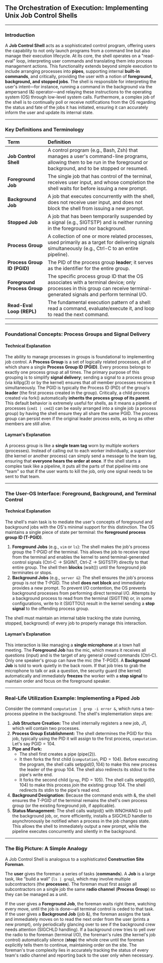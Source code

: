 ## The Orchestration of Execution: Implementing Unix Job Control Shells

***

### Introduction

A **Job Control Shell** acts as a sophisticated control program, offering users the capability to not only launch programs from a command line but also manage their execution lifecycle. At its core, the shell operates on a "read-eval" loop, interpreting user commands and translating them into process management actions. This functionality extends beyond simple execution to include arranging processes into **pipes**, supporting internal **built-in commands**, and critically, providing the user with a notion of **foreground, background, and stopped jobs**. The shell is responsible for interpreting the user's intent—for instance, running a command in the background via the ampersand ($\text{\&}$) operator—and relaying these instructions to the operating system (OS) through low-level system calls. Furthermore, a complex job of the shell is to continually poll or receive notifications from the OS regarding the status and fate of the jobs it has initiated, ensuring it can accurately inform the user and update its internal state.

***

### Key Definitions and Terminology

| Term | Definition |
| :--- | :--- |
| **Job Control Shell** | A control program (e.g., Bash, Zsh) that manages a user's command-line programs, allowing them to be run in the foreground or background, and to be stopped or resumed. |
| **Foreground Job** | The single job that has control of the terminal, receives user input, and whose completion the shell waits for before issuing a new prompt. |
| **Background Job** | A job that executes concurrently with the shell, does not receive user input, and does not block the shell from issuing a new prompt. |
| **Stopped Job** | A job that has been temporarily suspended by a signal (e.g., $\text{SIGTSTP}$) and is neither running in the foreground nor background. |
| **Process Group** | A collection of one or more related processes, used primarily as a target for delivering signals simultaneously (e.g., $\text{Ctrl-C}$ to an entire pipeline). |
| **Process Group ID (PGID)** | The PID of the process group **leader**; it serves as the identifier for the entire group. |
| **Foreground Process Group** | The specific process group ID that the OS associates with a terminal device; only processes in this group can receive terminal-generated signals and perform terminal I/O. |
| **Read-Eval Loop (REPL)** | The fundamental execution pattern of a shell: read a command, evaluate/execute it, and loop to read the next command. |

***

### Foundational Concepts: Process Groups and Signal Delivery

#### Technical Explanation

The ability to manage processes in groups is foundational to implementing job control. A **Process Group** is a set of logically related processes, all of which share a single **Process Group ID (PGID)**. Every process belongs to exactly one process group at all times. The primary purpose of this grouping is to simplify **signal delivery**; sending a signal to a process group (via $\text{killpg}(3)$ or by the kernel) ensures that *all* member processes receive it simultaneously. The PGID is typically the Process ID (PID) of the group's **leader** (the first process created in the group). Critically, a child process created via $\text{fork}()$ automatically **inherits the process group of its parent**. This default behavior is extremely useful for shells, as it means a pipeline of processes ($\texttt{cmd1 | cmd2}$) can be easily arranged into a single job (a process group) by having the shell ensure they all share the same PGID. The process group can persist even if the original leader process exits, as long as other members are still alive.

#### Layman's Explanation

A process group is like a **single team tag** worn by multiple workers (processes). Instead of calling out to each worker individually, a supervisor (the kernel or another process) can simply send a message to the team tag, ensuring that **everyone hears the order at once**. If the shell starts a complex task like a pipeline, it puts all the parts of that pipeline into one "team" so that if the user wants to kill the job, only one signal needs to be sent to that team.

***

### The User-OS Interface: Foreground, Background, and Terminal Control

#### Technical Explanation

The shell's main task is to mediate the user's concepts of foreground and background jobs with the OS's minimal support for this distinction. The OS maintains a single piece of state per terminal: the **foreground process group ID ($\text{T-PGID}$)**.

1.  **Foreground Jobs** (e.g., $\texttt{vim}$ or $\texttt{ls}$): The shell makes the job's process group the $\text{T-PGID}$ of the terminal. This allows the job to receive input from the terminal and enables the kernel to send terminal-generated control signals ($\text{Ctrl-C} \rightarrow \text{SIGINT}$, $\text{Ctrl-Z} \rightarrow \text{SIGTSTP}$) directly to that entire group. The shell then **blocks** ($\text{wait}()$) until the foreground job terminates or stops.
2.  **Background Jobs** (e.g., $\texttt{server \&}$): The shell ensures the job's process group is *not* the $\text{T-PGID}$. The shell **does not block** and immediately provides a new prompt. To prevent I/O contention, the OS prevents background processes from performing direct terminal I/O. Attempts by a background process to read from the terminal ($\text{SIGTTIN}$) or, in some configurations, write to it ($\text{SIGTTOU}$) result in the kernel sending a **stop signal** to the offending process group.

The shell must maintain an internal table tracking the state ($\text{running}$, $\text{stopped}$, $\text{background}$) of every job to properly manage this interaction.

#### Layman's Explanation

This interaction is like managing a **single microphone** at a town hall meeting. The **Foreground Job** has the mic, which means it receives all questions (input) and is the target of any general crowd commands ($\text{Ctrl-C}$). Only one speaker's group can have the mic (the $\text{T-PGID}$). A **Background Job** is told to work quietly in the back room. If that job tries to grab the microphone to talk or ask a question, the security guard (the kernel) automatically and immediately **freezes** the worker with a **stop signal** to maintain order and focus on the foreground speaker.

***

### Real-Life Utilization Example: Implementing a Piped Job

Consider the command $\texttt{computation | grep -i error \&}$, which runs a two-process pipeline in the background. The shell's implementation steps are:

1.  **Job Structure Creation:** The shell internally registers a new job, J1, which will contain two processes.
2.  **Process Group Establishment:** The shell determines the PGID for this job, typically using the PID it will assign to the first process, $\texttt{computation}$. Let's say $\text{PGID} = 104$.
3.  **Pipe and Fork:**
    * The shell first creates a pipe ($\text{pipe}(2)$).
    * It then forks the first child ($\texttt{computation}$, $\text{PID}=104$). Before executing the program, the shell calls $\text{setpgid}(0, 104)$ to make this new process the leader of the group 104. The shell also redirects its $\text{stdout}$ to the pipe's write end.
    * It forks the second child ($\texttt{grep}$, $\text{PID}=105$). The shell calls $\text{setpgid}(0, 104)$ to make this process *join* the existing group 104. The shell redirects its $\text{stdin}$ to the pipe's read end.
4.  **Background Designation:** Because the command ends with $\text{\&}$, the shell ensures the $\text{T-PGID}$ of the terminal remains the shell's own process group (or the existing foreground job, if applicable).
5.  **Status Management:** The shell calls $\text{waitpid}()$ with $\text{WNOHANG}$ to poll the background job, or, more efficiently, installs a $\text{SIGCHLD}$ handler to asynchronously be notified when a process in the job changes state. This allows the shell to immediately output a new prompt, while the pipeline executes concurrently and silently in the background.

***

### The Big Picture: A Simple Analogy

A Job Control Shell is analogous to a sophisticated **Construction Site Foreman**.

The **user** gives the foreman a series of tasks (**commands**). A **Job** is a large task, like "build a wall" ($\texttt{ls | grep}$), which may involve multiple subcontractors (the **processes**). The foreman must first assign all subcontractors on a single job the same **radio channel** (**Process Group**) so they can be managed as a unit.

If the user gives a **Foreground Job**, the foreman waits right there, watching every move, until the job is done—all terminal control is ceded to that task. If the user gives a **Background Job** ($\text{job \&}$), the foreman assigns the task and immediately moves on to read the next order from the user (prints a new prompt), only periodically glancing over to see if the background crew needs attention ($\text{SIGCHLD}$ handling). If a background crew tries to yell over the radio to the foreman (terminal I/O), the foreman's rules (the kernel's job control) automatically silence (**stop**) the whole crew until the foreman explicitly tells them to continue, maintaining order on the site. The foreman's true complexity lies in accurately tracking the status of every team's radio channel and reporting back to the user only when necessary.
